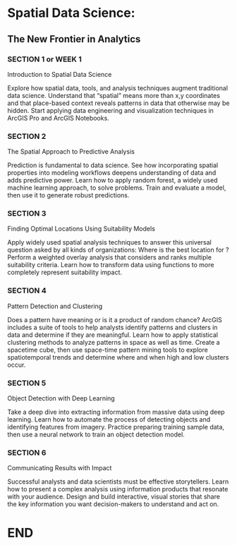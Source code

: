 # Spatial Data Science:
## The New Frontier in Analytics

### SECTION 1 or WEEK 1
 Introduction to Spatial Data Science

 Explore how spatial data, tools, and analysis techniques augment traditional data science. Understand that “spatial” means more than x,y coordinates and 
that place-based context reveals patterns in data that otherwise may be hidden. Start applying data engineering and visualization techniques in ArcGIS Pro and ArcGIS Notebooks.

### SECTION 2
 The Spatial Approach to Predictive Analysis

  Prediction is fundamental to data science. See how incorporating spatial properties into modeling workflows deepens understanding of data and adds 
predictive power. Learn how to apply random forest, a widely used machine learning approach, to solve problems. Train and evaluate a model, then use it to 
generate robust predictions.

### SECTION 3
 Finding Optimal Locations Using Suitability Models

 Apply widely used spatial analysis techniques to answer this universal question asked by all kinds of organizations: Where is the best location for <fill 
in the blank>? Perform a weighted overlay analysis that considers and ranks multiple suitability criteria. Learn how to transform data using functions to more 
completely represent suitability impact.

### SECTION 4
 Pattern Detection and Clustering

 Does a pattern have meaning or is it a product of random chance? ArcGIS includes a suite of tools to help analysts identify patterns and clusters in data 
and determine if they are meaningful. Learn how to apply statistical clustering methods to analyze patterns in space as well as time. Create a spacetime cube, 
then use space-time pattern mining tools to explore spatiotemporal trends and determine where and when high and low clusters occur.  

### SECTION 5
 Object Detection with Deep Learning

  Take a deep dive into extracting information from massive data using deep learning. Learn how to automate the process of detecting objects and 
identifying features from imagery. Practice preparing training sample data, then use a neural network to train an object detection model. 

### SECTION 6
 Communicating Results with Impact 

 Successful analysts and data scientists must be  effective storytellers. Learn how to present a complex analysis using information products that resonate 
with your audience. Design and build interactive, visual stories that share the key information you want decision-makers to understand and act on. 

# END

